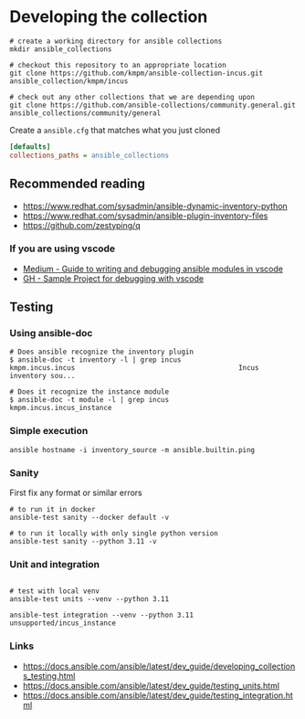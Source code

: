 # Developing the collection

```shell
# create a working directory for ansible collections
mkdir ansible_collections

# checkout this repository to an appropriate location
git clone https://github.com/kmpm/ansible-collection-incus.git ansible_collection/kmpm/incus

# check out any other collections that we are depending upon
git clone https://github.com/ansible-collections/community.general.git ansible_collections/community/general
```

Create a `ansible.cfg` that matches what you just cloned

```ini
[defaults]
collections_paths = ansible_collections
```


## Recommended reading
- https://www.redhat.com/sysadmin/ansible-dynamic-inventory-python
- https://www.redhat.com/sysadmin/ansible-plugin-inventory-files
- https://github.com/zestyping/q

### If you are using vscode
- [Medium - Guide to writing and debugging ansible modules in vscode](https://medium.com/@tushe_33516/guide-to-writing-and-debugging-ansible-modules-in-vscode-a-nearly-perfect-setup-ad54024a466a)
- [GH - Sample Project for debugging with vscode](https://github.com/troshlyak/vscode_ansible)


## Testing
### Using ansible-doc
```shell
# Does ansible recognize the inventory plugin
$ ansible-doc -t inventory -l | grep incus
kmpm.incus.incus                                        Incus inventory sou...

# Does it recognize the instance module
$ ansible-doc -t module -l | grep incus
kmpm.incus.incus_instance 

```

### Simple execution
```shell
ansible hostname -i inventory_source -m ansible.builtin.ping

```

### Sanity
First fix any format or similar errors

```shell
# to run it in docker
ansible-test sanity --docker default -v

# to run it locally with only single python version
ansible-test sanity --python 3.11 -v
```


### Unit and integration

```shell

# test with local venv
ansible-test units --venv --python 3.11

ansible-test integration --venv --python 3.11 unsupported/incus_instance
```


### Links
- https://docs.ansible.com/ansible/latest/dev_guide/developing_collections_testing.html
- https://docs.ansible.com/ansible/latest/dev_guide/testing_units.html
- https://docs.ansible.com/ansible/latest/dev_guide/testing_integration.html
